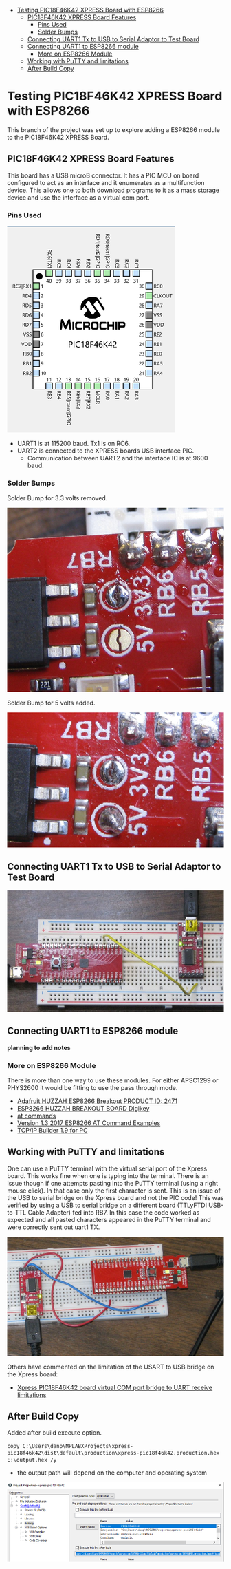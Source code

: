 -   [Testing PIC18F46K42 XPRESS Board with
    ESP8266](#testing-pic18f46k42-xpress-board-with-esp8266)
    -   [PIC18F46K42 XPRESS Board
        Features](#pic18f46k42-xpress-board-features)
        -   [Pins Used](#pins-used)
        -   [Solder Bumps](#solder-bumps)
    -   [Connecting UART1 Tx to USB to Serial Adaptor to Test
        Board](#connecting-uart1-tx-to-usb-to-serial-adaptor-to-test-board)
    -   [Connecting UART1 to ESP8266
        module](#connecting-uart1-to-esp8266-module)
        -   [More on ESP8266 Module](#more-on-esp8266-module)
    -   [Working with PuTTY and
        limitations](#working-with-putty-and-limitations)
    -   [After Build Copy](#after-build-copy)

<!---
use 
pandoc -s --toc -t html5 -c pandocbd.css README.pandoc.md -o index.html

pandoc -s --toc -t gfm README.pandoc.md -o README.md
-->

Testing PIC18F46K42 XPRESS Board with ESP8266
=============================================

This branch of the project was set up to explore adding a ESP8266 module
to the PIC18F46K42 XPRESS Board.

PIC18F46K42 XPRESS Board Features
---------------------------------

This board has a USB microB connector. It has a PIC MCU on board
configured to act as an interface and it enumerates as a multifunction
device. This allows one to both download programs to it as a mass
storage device and use the interface as a virtual com port.

### Pins Used

![](images/pins.png)

-   UART1 is at 115200 baud. Tx1 is on RC6.
-   UART2 is connected to the XPRESS boards USB interface PIC.
    -   Communication between UART2 and the interface IC is at 9600
        baud.

### Solder Bumps

Solder Bump for 3.3 volts removed.

![](images/solder-bump-removed.jpg)

Solder Bump for 5 volts added.

![](images/solder-bump-added.jpg)

Connecting UART1 Tx to USB to Serial Adaptor to Test Board
----------------------------------------------------------

![](images/uart-forward-2-1.jpg)

Connecting UART1 to ESP8266 module
----------------------------------

**planning to add notes**

### More on ESP8266 Module

There is more than one way to use these modules. For either APSC1299 or
PHYS2600 it would be fitting to use the pass through mode.

-   [Adafruit HUZZAH ESP8266 Breakout PRODUCT ID:
    2471](https://www.adafruit.com/product/2471)
-   [ESP8266 HUZZAH BREAKOUT BOARD
    Digikey](https://www.digikey.ca/en/products/detail/adafruit-industries-llc/2471/5355489?utm_adgroup=RF%2FIF%20and%20RFID&utm_source=google&utm_medium=cpc&utm_campaign=Smart%20Shopping_Product_RF%2FIF%20and%20RFID&utm_term=&productid=5355489&gclid=EAIaIQobChMIqsCw_oPU6wIVlhitBh1k-QyWEAYYAiABEgLrJvD_BwE)
-   [at
    commands](https://www.espressif.com/sites/default/files/documentation/4a-esp8266_at_instruction_set_en.pdf)
-   [Version 1.3 2017 ESP8266 AT Command
    Examples](https://www.espressif.com/sites/default/files/documentation/4b-esp8266_at_command_examples_en.pdf)
-   [TCP/IP Builder 1.9 for PC](https://www.drk.com.ar/builder.php)

Working with PuTTY and limitations
----------------------------------

One can use a PuTTY terminal with the virtual serial port of the Xpress
board. This works fine when one is typing into the terminal. There is an
issue though if one attempts pasting into the PuTTY terminal (using a
right mouse click). In that case only the first character is sent. This
is an issue of the USB to serial bridge on the Xpress board and not the
PIC code! This was verified by using a USB to serial bridge on a
different board (TTLyFTDI USB-to-TTL Cable Adapter) fed into RB7. In
this case the code worked as expected and all pasted characters appeared
in the PuTTY terminal and were correctly sent out uart1 TX.

![uart1-uart2.jpg](images/uart1-uart2.jpg)

Others have commented on the limitation of the USART to USB bridge on
the Xpress board:

-   [Xpress PIC18F46K42 board virtual COM port bridge to UART receive
    limitations](https://www.microchip.com/forums/m1097510.aspx)

After Build Copy
----------------

Added after build execute option.

    copy C:\Users\danp\MPLABXProjects\xpress-pic18f46k42\dist\default\production\xpress-pic18f46k42.production.hex E:\output.hex /y

-   the output path will depend on the computer and operating system

![](images/after-build.png)
